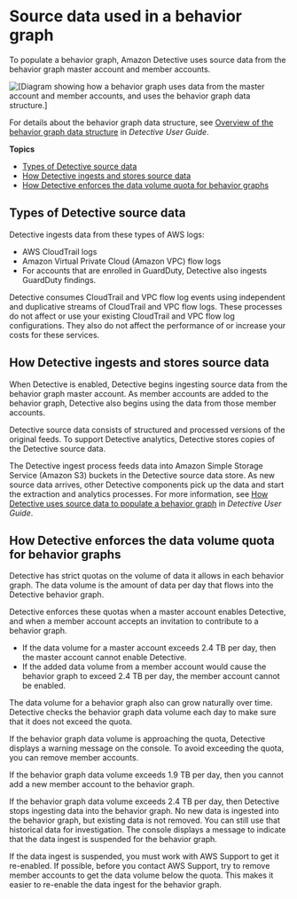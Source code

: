# Source data used in a behavior graph<a name="detective-source-data-about"></a>

To populate a behavior graph, Amazon Detective uses source data from the behavior graph master account and member accounts\.

![\[Diagram showing how a behavior graph uses data from the master account and member accounts, and uses the behavior graph data structure.\]](http://docs.aws.amazon.com/detective/latest/adminguide/images/diagram_graph_structure_overview.png)

For details about the behavior graph data structure, see [Overview of the behavior graph data structure](https://docs.aws.amazon.com/detective/latest/userguide/graph-data-structure-overview.html) in *Detective User Guide*\.

**Topics**
+ [Types of Detective source data](#source-data-types)
+ [How Detective ingests and stores source data](#source-data-storage)
+ [How Detective enforces the data volume quota for behavior graphs](#data-volume-enforcement)

## Types of Detective source data<a name="source-data-types"></a>

Detective ingests data from these types of AWS logs:
+ AWS CloudTrail logs 
+ Amazon Virtual Private Cloud \(Amazon VPC\) flow logs 
+ For accounts that are enrolled in GuardDuty, Detective also ingests GuardDuty findings\.

Detective consumes CloudTrail and VPC flow log events using independent and duplicative streams of CloudTrail and VPC flow logs\. These processes do not affect or use your existing CloudTrail and VPC flow log configurations\. They also do not affect the performance of or increase your costs for these services\.

## How Detective ingests and stores source data<a name="source-data-storage"></a>

When Detective is enabled, Detective begins ingesting source data from the behavior graph master account\. As member accounts are added to the behavior graph, Detective also begins using the data from those member accounts\.

Detective source data consists of structured and processed versions of the original feeds\. To support Detective analytics, Detective stores copies of the Detective source data\.

The Detective ingest process feeds data into Amazon Simple Storage Service \(Amazon S3\) buckets in the Detective source data store\. As new source data arrives, other Detective components pick up the data and start the extraction and analytics processes\. For more information, see [How Detective uses source data to populate a behavior graph](https://docs.aws.amazon.com/detective/latest/userguide/behavior-graph-population-about.html) in *Detective User Guide*\.

## How Detective enforces the data volume quota for behavior graphs<a name="data-volume-enforcement"></a>

Detective has strict quotas on the volume of data it allows in each behavior graph\. The data volume is the amount of data per day that flows into the Detective behavior graph\.

Detective enforces these quotas when a master account enables Detective, and when a member account accepts an invitation to contribute to a behavior graph\.
+ If the data volume for a master account exceeds 2\.4 TB per day, then the master account cannot enable Detective\.
+ If the added data volume from a member account would cause the behavior graph to exceed 2\.4 TB per day, the member account cannot be enabled\.

The data volume for a behavior graph also can grow naturally over time\. Detective checks the behavior graph data volume each day to make sure that it does not exceed the quota\.

If the behavior graph data volume is approaching the quota, Detective displays a warning message on the console\. To avoid exceeding the quota, you can remove member accounts\.

If the behavior graph data volume exceeds 1\.9 TB per day, then you cannot add a new member account to the behavior graph\.

If the behavior graph data volume exceeds 2\.4 TB per day, then Detective stops ingesting data into the behavior graph\. No new data is ingested into the behavior graph, but existing data is not removed\. You can still use that historical data for investigation\. The console displays a message to indicate that the data ingest is suspended for the behavior graph\.

If the data ingest is suspended, you must work with AWS Support to get it re\-enabled\. If possible, before you contact AWS Support, try to remove member accounts to get the data volume below the quota\. This makes it easier to re\-enable the data ingest for the behavior graph\.